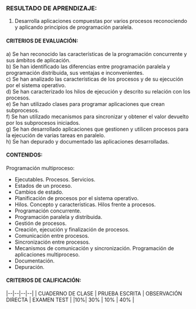 ### RESULTADO DE APRENDIZAJE:
1. Desarrolla aplicaciones compuestas por varios procesos reconociendo y aplicando principios de programación paralela. 


#### CRITERIOS DE EVALUACIÓN:
a) Se han reconocido las características de la programación concurrente y sus ámbitos de aplicación.<br>
b) Se han identificado las diferencias entre programación paralela y programación distribuida, sus ventajas e inconvenientes.<br>
c) Se han analizado las características de los procesos y de su ejecución por el sistema operativo.<br>
d) Se han caracterizado los hilos de ejecución y descrito su relación con los procesos.<br>
e) Se han utilizado clases para programar aplicaciones que crean subprocesos.<br>
f) Se han utilizado mecanismos para sincronizar y obtener el valor devuelto por los subprocesos iniciados.<br>
g) Se han desarrollado aplicaciones que gestionen y utilicen procesos para la ejecución de varias tareas en paralelo.<br>
h) Se han depurado y documentado las aplicaciones desarrolladas.


#### CONTENIDOS:
Programación multiproceso:
- Ejecutables. Procesos. Servicios.
- Estados de un proceso.
- Cambios de estado.
- Planificación de procesos por el sistema operativo.
- Hilos. Concepto y características. Hilos frente a procesos.
- Programación concurrente.
- Programación paralela y distribuida.
- Gestión de procesos.
- Creación, ejecución y finalización de procesos.
- Comunicación entre procesos.
- Sincronización entre procesos.
- Mecanismos de comunicación y sincronización.
Programación de aplicaciones multiproceso.
- Documentación.
- Depuración. 

#### CRITERIOS DE CALIFICACIÓN:
|--|--|--|--|
| CUADERNO DE CLASE | PRUEBA ESCRITA | OBSERVACIÓN DIRECTA | EXAMEN TEST |
|10%| 30% | 10% | 40% | 
